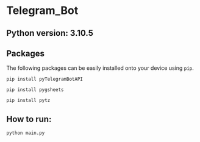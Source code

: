 # Telegram_Bot
## Python version: 3.10.5

## Packages
The following packages can be easily installed onto your device using `pip`.
```
pip install pyTelegramBotAPI
```
```
pip install pygsheets
```
```
pip install pytz
```
## How to run:
```
python main.py
```


